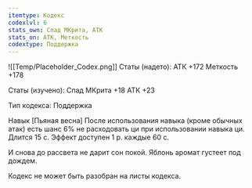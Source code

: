 ```yaml
---
itemtype: Кодекс
codexlvl: 6
stats_own: Спад МКрита, АТК
stats_on: АТК, Меткость
codextype: Поддержка
---
```

![[Temp/Placeholder_Codex.png]]
Статы (надето):
АТК +172
Меткость +178

Статы (изучено):
Спад МКрита +18
АТК +23

Тип кодекса: Поддержка


Навык
[Пьяная весна]
После использования навыка (кроме обычных атак) есть шанс 6% не расходовать ци при использовании навыка ци. Длится 15 с. Эффект доступен 1 р. каждые 60 с.

И снова до рассвета не дарит сон покой. 
Яблонь аромат густеет под дождем.

Кодекс не может быть разобран на листы кодекса.
